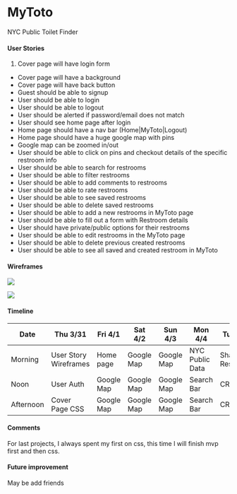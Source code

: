 # MyToto
NYC Public Toilet Finder

#### User Stories

1. Cover page will have login form
* Cover page will have a background
* Cover page will have back button
* Guest should be able to signup
* User should be able to login
* User should be able to logout
* User should be alerted if password/email does not match
* User should see home page after login
* Home page should have a nav bar (Home|MyToto|Logout)
* Home page should have a huge google map with pins
* Google map can be zoomed in/out
* User should be able to click on pins and checkout details of the specific restroom info
* User should be able to search for restrooms
* User should be able to filter restrooms
* User should be able to add comments to restrooms
* User should be able to rate restrooms
* User should be able to see saved restrooms
* User should be able to delete saved restrooms
* User should be able to add a new restrooms in MyToto page
* User should be able to fill out a form with Restroom details
* User should have private/public options for their restrooms
* User should be able to edit restrooms in the MyToto page
* User should be able to delete previous created restrooms
* User should be able to see all saved and created restroom in MyToto

#### Wireframes

![](public/CoverPage.jpg)

![](public/HomePage.jpg)

#### Timeline

| Date      | Thu 3/31              | Fri 4/1    | Sat 4/2    | Sun 4/3    | Mon 4/4         | Tue 4/5        | Wed 4/6 | Thu 4/7 | Fri 4/8 | Sat 4/9 | Sun 4/10 |
|-----------|-----------------------|------------|------------|------------|-----------------|----------------|---------|---------|---------|---------|----------|
| Morning   | User Story Wireframes | Home page  | Google Map | Google Map | NYC Public Data | Share Restroom |         |         | CSS     | CSS     | Test     |
| Noon      | User Auth             | Google Map | Google Map | Google Map | Search Bar      | CRUD           |         |         | CSS     | CSS     | Test     |
| Afternoon | Cover Page CSS        | Google Map | Google Map | Google Map | Search Bar      | CRUD           |         |         | CSS     | CSS     | Test     |

#### Comments

For last projects, I always spent my first on css, this time I will finish mvp first and then css.

#### Future improvement

May be add friends

